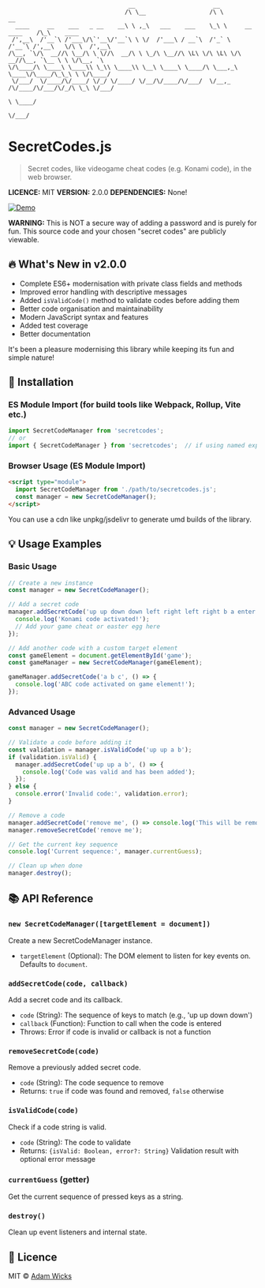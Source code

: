 ```
                                  __                      __                                   
                                 /\ \__                  /\ \                     __           
  ____     __    ___   _ __    __\ \ ,_\   ___    ___    \_\ \     __    ____    /\_\    ____  
 /',__\  /'__`\ /'___\/\`'__\/'__`\ \ \/  /'___\ / __`\  /'_` \  /'__`\ /',__\   \/\ \  /',__\ 
/\__, `\/\  __//\ \__/\ \ \//\  __/\ \ \_/\ \__//\ \L\ \/\ \L\ \/\  __//\__, `\__ \ \ \/\__, `\
\/\____/\ \____\ \____\\ \_\\ \____\\ \__\ \____\ \____/\ \___,_\ \____\/\____/\_\_\ \ \/\____/
 \/___/  \/____/\/____/ \/_/ \/____/ \/__/\/____/\/___/  \/__,_ /\/____/\/___/\/_/\ \_\ \/___/ 
                                                                                 \ \____/      
                                                                                  \/___/       
```
# SecretCodes.js

> Secret codes, like videogame cheat codes (e.g. Konami code), in the web browser.

**LICENCE:** MIT
**VERSION:** 2.0.0
**DEPENDENCIES:** None!

[![Demo](https://img.shields.io/badge/DEMO-Live%20Demo-blue)](http://procky.github.io/secretcodes/)

**WARNING:** This is NOT a secure way of adding a password and is purely for fun. This source code and your chosen "secret codes" are publicly viewable.

## 🔥 What's New in v2.0.0

- Complete ES6+ modernisation with private class fields and methods
- Improved error handling with descriptive messages
- Added `isValidCode()` method to validate codes before adding them
- Better code organisation and maintainability
- Modern JavaScript syntax and features
- Added test coverage
- Better documentation

It's been a pleasure modernising this library while keeping its fun and simple nature!

## 🚀 Installation

### ES Module Import (for build tools like Webpack, Rollup, Vite etc.)

```javascript
import SecretCodeManager from 'secretcodes';
// or
import { SecretCodeManager } from 'secretcodes';  // if using named exports
```

### Browser Usage (ES Module Import)

```html
<script type="module">
  import SecretCodeManager from './path/to/secretcodes.js';
  const manager = new SecretCodeManager();
</script>
```

You can use a cdn like unpkg/jsdelivr to generate umd builds of the library.

## 💡 Usage Examples

### Basic Usage

```javascript
// Create a new instance
const manager = new SecretCodeManager();

// Add a secret code
manager.addSecretCode('up up down down left right left right b a enter', () => {
  console.log('Konami code activated!');
  // Add your game cheat or easter egg here
});

// Add another code with a custom target element
const gameElement = document.getElementById('game');
const gameManager = new SecretCodeManager(gameElement);

gameManager.addSecretCode('a b c', () => {
  console.log('ABC code activated on game element!');
});
```

### Advanced Usage

```javascript
const manager = new SecretCodeManager();

// Validate a code before adding it
const validation = manager.isValidCode('up up a b');
if (validation.isValid) {
  manager.addSecretCode('up up a b', () => {
    console.log('Code was valid and has been added');
  });
} else {
  console.error('Invalid code:', validation.error);
}

// Remove a code
manager.addSecretCode('remove me', () => console.log('This will be removed'));
manager.removeSecretCode('remove me');

// Get the current key sequence
console.log('Current sequence:', manager.currentGuess);

// Clean up when done
manager.destroy();
```

## 📚 API Reference

### `new SecretCodeManager([targetElement = document])`

Create a new SecretCodeManager instance.

- `targetElement` (Optional): The DOM element to listen for key events on. Defaults to `document`.

### `addSecretCode(code, callback)`

Add a secret code and its callback.

- `code` (String): The sequence of keys to match (e.g., 'up up down down')
- `callback` (Function): Function to call when the code is entered
- Throws: Error if code is invalid or callback is not a function

### `removeSecretCode(code)`

Remove a previously added secret code.

- `code` (String): The code sequence to remove
- Returns: `true` if code was found and removed, `false` otherwise

### `isValidCode(code)`

Check if a code string is valid.

- `code` (String): The code to validate
- Returns: `{isValid: Boolean, error?: String}` Validation result with optional error message

### `currentGuess` (getter)

Get the current sequence of pressed keys as a string.

### `destroy()`

Clean up event listeners and internal state.

## 📄 Licence

MIT © [Adam Wicks](https://github.com/procky)
